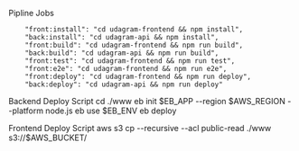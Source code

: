 Pipline Jobs 

        "front:install": "cd udagram-frontend && npm install",
        "back:install": "cd udagram-api && npm install",
        "front:build": "cd udagram-frontend && npm run build",
        "back:build": "cd udagram-api && npm run build",
        "front:test": "cd udagram-frontend && npm run test",
        "front:e2e": "cd udagram-frontend && npm run e2e",
        "front:deploy": "cd udagram-frontend && npm run deploy",
        "back:deploy": "cd udagram-api && npm run deploy"


Backend Deploy Script 
        cd ./www
        eb init $EB_APP --region $AWS_REGION --platform node.js
        eb use $EB_ENV
        eb deploy

Frontend Deploy Script 
        aws s3 cp --recursive --acl public-read ./www s3://$AWS_BUCKET/